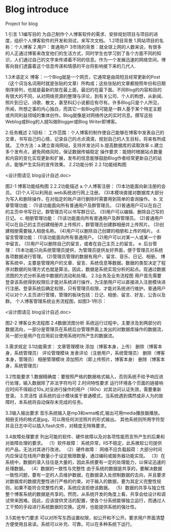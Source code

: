 # Blog introduce
Project for blog

1.引言
 1.1编写目的
为自己制作个人博客软件的需求、安排规划项目与项目的进度，组织个人博客软件的开发和测试，来写次文档。 
 1.2项目背景
1.网站项目的名称：个人博客
2.用户：普通用户
3市场的背景：就全球上网的人数来说，有很多的人正通过博客来改变他们的生活方式，同时学生也学习到了各个方面不同的知识，人们通过自己的文字来传递着不同的信息。作为一个发展迅速的网络空间，博客向我们透露着这个信息传递和情感的平台将影响接下来的几代人.

1.3术语定义
博客：一个Blog就是一个网页，它通常是由简短且经常更新的Post（这个词当名词用时就是张贴的文章）所构成；这些张贴的文章都按照年份和日期倒序排列，也就是最新的放在最上面，最旧的在最下面。不同Blog的内容和目的有很大的不同，从对网络资源的整理与评论，到有关公司、个人的构想，从新闻、照片到日记、诗歌、散文，甚至科幻小说都应有尽有。许多Blog只是个人所见，所闻，所想之事的内心独白，而其它一些Blog则可能是一群人基于某个特定主题或共同利益领域的集体创作。Blog就像是对网络传达的实时讯息。撰写这些Weblog或Blog的人就叫做Blogger或Blog Writer即博客。
 
2.任务概述
2.1目标：
工作范围：个人博客的制作使自己能够在博客中发表自己的文章，书写自己的心情，记录自己的点点滴滴，规划自己的人生目标，将来有所成就。
工作方法：a.建立查询网站，支持并发访问
          b.提高数据库的读取效率
          c.建立多个发布点，避免网络风险，保证数据传输稳定
操作要求：能随时根据站点数量和内容的变化实现更新和扩展，发布的信息能够鼓励Blog作者经常更新自己的站点，能够产生实际的宣传效果。
2.2功能分析
2.2.1功能结构图

<设计图请见 blog设计自述.doc>
                     
图2-1  博客功能结构图
2.2.2功能描述
a.个人博客注册：
(1)本功能面向新注册的会员。
(2)个人可以利用此 web系统进行网上注册。
(3)本模块直接对数据库大部分为写入和删除操作，在对指定的账户进行删除时需要用到简单的查询操作。
b. 文章管理功能：
(1)该功能面向所有普通用户及群管理员。
(2)普通用户可以在自己的主页中书写日记，群管理员可以书写群日记。
(3)用户可以编辑、删除自己写的日记。
c. 相册管理功能：
(1)该功能面向所有普通用户及群管理员。
(2)普通用户可以在自己的主页创建相册并上传照片，群管理员创建群相册并上传照片。
(3)创建相册需要输入相册名称。
(4)用户可以删除自己创建的相册和上传的相片。
d. 留言管理功能：
(1)该功能面向所有普通用户。
(2)用户可以对某一人或某一个群中留言。
(3)用户可以删除自己的留言，或者在自己主页上的留言。
e. 后台管理：
(1)本功能只向系统管理员提供，为管理员提供友好界面，便于管理员对系统各项数据进行管理。
(2)管理员管理的数据有用户、留言、音乐、日记、相册。
博客系统中，主要是管理用户的文章、留言、系统信息等数据。数据的类型决定了程序对数据的处理方式也就是算法，因此，数据是系统实现分析的起点。现通过数据流图的方式分析系统中数据的流动和处理。
2.3业务及业务流程图
用户首先需要登录该系统得到权限后才能对系统进行操作，为注册用户可以直接进入注册模块进行注册。登录系统后确定权限，只有管理员权限，才能对系统进行维护。普通用户可以对个人主页进行管理，管理的板块包括：日记、相册、留言、好友、公告以及群。
个人博客管理系统业务流程图，如图3-1所示：
 
<设计图请见 blog设计自述.doc>

图2-2  博客业务流程图
2.4数据流图分析
系统运行过程中，主要涉及到两部分的数据流向，一部分是管理员在系统后台管理界面上发出的对数据库操作的数据流，另一部分是用户在应用前台使用系统时所产生的数据流。
 

3.需求规定
3.1功能需求： 
文章管理模块	添加（博客本身，上传）
	删除（博客本身，系统管理员）
评论管理模块	发表评论（注册用户，系统管理员）
	删除（博客本身，管理员）
相册管理模块	添加照片（即上传照片，博客本身）
	删除（博客本身，系统管理员）
 
3.2性能要求
1.数据精确度：要按照严格的数据格式输入，否则系统不给予响应进行处理，输入数据除了非法字符均可
2.时间特性要求
运行环境各个页面的链接响应时间不得超过10s,对没进行操作的用户（180s）对其访问认证失效，需要重新登录。
3.灵活性
该系统的设计模块属于普通模式，当系统遇到偶然或非人为的故障时，本系统将自动保存未完成的任务。
 

3.3输入输出要求
音乐系统输入是mp3和wma格式,输出可用media播放器播放。
相册支持的格式是jpg，可以用任何浏览照片的形式输出。
其他系统则所用字符型并且日志中可以插入flash文件，对精度无特殊要求。

3.4故障处理要求
列出可能的软件、硬件故障以及对各项性能而言所产生的后果和对故障处理的要求。
（1）软件故障：
系统异常，IIS不稳定，此系微软公司提供的产品，无法对其进行改进。
（2）硬件故障：
网络不应负载超荷：大部分时间内应保证在线用户数量小于设定极限数量，通过编码或服务器功能实现。
（3）在系统中，数据的录入往往是大量的，因此系统要有一定的处理能力，以保证迅速的处理数据。
（4）数据的一致性与完整性 
由于系统的数据是共享的，要解决数据一致性问题，要有一定的人员维护数据，在数据录入处控制数据的去向，并且要求对数据库的数据完整性进行严格的约束。对于输入的数据，要为其定义完整性规则，如果不能符合完整性约束，系统应该拒绝该数据。
（5）数据的共享与独立性 
整个博客系统的数据是共享的。然而，从系统开发的角度上看，共享会给设计和调试带来困难。因此，应该提供灵活的配置，使各个分系统能够独立运行，而通过人工干预的手段进行系统数据的交换。这样，也能提供系统的强壮性。 
 
3.5其他专门要求
可以对所写东西设置权限，如公开和不公开。要求用户界面清楚方便使用且易读。系统可以补充、可靠。可以在多种系统下运行。
 

